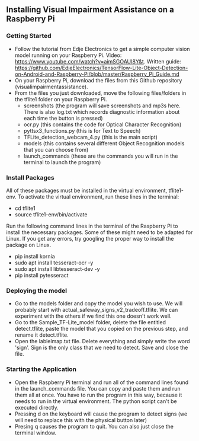## Installing Visual Impairment Assistance on a Raspberry Pi

### Getting Started
* Follow the tutorial from Edje Electronics to get a simple computer vision model running on your Raspberry Pi. Video: https://www.youtube.com/watch?v=aimSGOAUI8Y&t. Written guide: https://github.com/EdjeElectronics/TensorFlow-Lite-Object-Detection-on-Android-and-Raspberry-Pi/blob/master/Raspberry_Pi_Guide.md
* On your Raspberry Pi, download the files from this Github repository (visualimpairmentassistance).
* From the files you just downloaded, move the following files/folders in the tflite1 folder on your Raspberry Pi. 
  * screenshots (the program will save screenshots and mp3s here. There is also log.txt which records diagnostic information about each time the button is pressed)
  * ocr.py (this contains the code for Optical Character Recognition)
  * pyttsx3_functions.py (this is for Text to Speech)
  * TFLite_detection_webcam_4.py (this is the main script)
  * models (this contains several different Object Recognition models that you can choose from)
  * launch_commands (these are the commands you will run in the terminal to launch the program)

### Install Packages
All of these packages must be installed in the virtual environment, tflite1-env. To activate the virtual environment, run these lines in the terminal:
* cd tflite1
* source tflite1-env/bin/activate

Run the following command lines in the terminal of the Raspberry Pi to install the necessary packages. Some of these might need to be adapted for Linux. If you get any errors, try googling the proper way to install the package on Linux.
* pip install kornia
* sudo apt install tesseract-ocr -y
* sudo apt install libtesseract-dev -y
* pip install pytesseract

### Deploying the model
* Go to the models folder and copy the model you wish to use. We will probably start with actual_safeway_signs_v2_tradeoff.tflite. We can experiment with the others if we find this one doesn't work well.
* Go to the Sample_TF-Lite_model folder, delete the file entitled detect.tflite, paste the model that you copied on the previous step, and rename it detect.tflite.
* Open the lablelmap.txt file. Delete everything and simply write the word 'sign'. Sign is the only class that we need to detect. Save and close the file.

### Starting the Application
* Open the Raspberry Pi terminal and run all of the command lines found in the launch_commands file. You can copy and paste them and run them all at once. You have to run the program in this way, because it needs to run in the virtual environment. The python script can't be executed directly. 
* Pressing d on the keyboard will cause the program to detect signs (we will need to replace this with the physical button later)
* Presing q causes the program to quit. You can also just close the terminal window.

